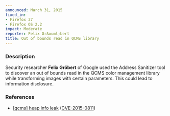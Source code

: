 ```yaml
---
announced: March 31, 2015
fixed_in:
- Firefox 37
- Firefox OS 2.2
impact: Moderate
reporter: Felix Gr&ouml;bert
title: Out of bounds read in QCMS library
---
```


<h3>Description</h3>

<p>Security researcher <strong>Felix Gr&ouml;bert</strong> of Google used the
Address Sanitizer tool to discover an out of bounds read in the QCMS color
management library while transforming images with certain parameters. This could
lead to information disclosure.
</p>

<h3>References</h3>

<ul>
  <li><a href="https://bugzilla.mozilla.org/show_bug.cgi?id=1132468">
      [qcms] heap info leak</a>
(<a href="http://cve.mitre.org/cgi-bin/cvename.cgi?name=CVE-2015-0811"
class="ex-ref">CVE-2015-0811</a>)</li>
</ul>



